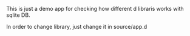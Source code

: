 This is just a demo app for checking how different d libraris works with sqlite DB.

In order to change library, just change it in source/app.d
